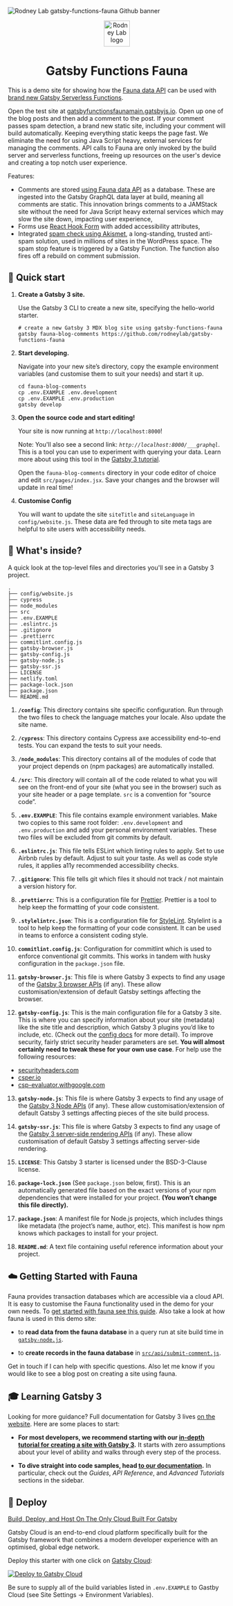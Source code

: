 <picture>
  <source srcset="./images/rodneylab-github-gatsby-functions-fauna.avif" type="image/avif">
  <source srcset="./images/rodneylab-github-gatsby-functions-fauna.webp" type="image/webp">
  <img src="./images/rodneylab-github-gatsby-functions-fauna.png" alt="Rodney Lab gatsby-functions-fauna Github banner">
</picture>

<p align="center">
  <a aria-label="Open Rodney Lab site" href="https://rodneylab.com" rel="nofollow noopener noreferrer">
    <img alt="Rodney Lab logo" src="https://rodneylab.com/assets/icon.png" width="60" />
  </a>
</p>
<h1 align="center">
  Gatsby Functions Fauna
</h1>

This is a demo site for showing how the <a aria-label="Open the fauna website" href="https://fauna.com/">Fauna data API</a> can be used with <a aria-label="Learn about Gatsby Functions" href="https://www.gatsbyjs.com/functions/">brand new Gatsby Serverless Functions</a>.

Open the test site at <a aria-label="OPen demo site" href="https://gatsbyfunctionsfaunamain.gatsbyjs.io/">gatsbyfunctionsfaunamain.gatsbyjs.io</a>. Open up one of the blog posts and then add a comment to the post. If your comment passes spam detection, a brand new static site, including your comment will build automatically. Keeping everything static keeps the page fast. We eliminate the need for using Java Script heavy, external services for managing the comments. API calls to Fauna are only invoked by the build server and serverless functions, freeing up resources on the user's device and creating a top notch user experience.

Features:

- Comments are stored <a aria-label="Open the fauna website" href="https://fauna.com/">using Fauna data API</a> as a database.  These are ingested into the Gatsby GraphQL data layer at build, meaning all comments are static.  This innovation brings comments to a JAMStack site without the need for Java Script heavy external services which may slow the site down, impacting user experience,
- Forms use <a aria-label="Meet React Hook Form" href="https://react-hook-form.com/">React Hook Form</a> with added accessibility attributes,
- Integrated <a aria-label="Learn more about Akismet" href="https://akismet.com/">spam check using Akismet</a>, a long-standing, trusted anti-spam solution, used in millions of sites in the WordPress space.  The spam stop feature is triggered by a Gatsby Function.  The function also fires off a rebuild on comment submission.

## 🚀 Quick start

1.  **Create a Gatsby 3 site.**

    Use the Gatsby 3 CLI to create a new site, specifying the hello-world starter.

    ```shell
    # create a new Gatsby 3 MDX blog site using gatsby-functions-fauna
    gatsby fauna-blog-comments https://github.com/rodneylab/gatsby-functions-fauna
    ```

1.  **Start developing.**

    Navigate into your new site’s directory, copy the example environment variables (and customise them to suit your needs) and start it up.

    ```shell
    cd fauna-blog-comments
    cp .env.EXAMPLE .env.development
    cp .env.EXAMPLE .env.production
    gatsby develop
    ```

1.  **Open the source code and start editing!**

    Your site is now running at `http://localhost:8000`!

    Note: You'll also see a second link: _`http://localhost:8000/___graphql`_. This is a tool you can use to experiment with querying your data. Learn more about using this tool in the [Gatsby 3 tutorial](https://www.gatsbyjs.com/tutorial/part-five/#introducing-graphiql).

    Open the `fauna-blog-comments` directory in your code editor of choice and edit `src/pages/index.jsx`. Save your changes and the browser will update in real time!

4.  **Customise Config**

    You will want to update the site `siteTitle` and `siteLanguage` in `config/website.js`.  These data are fed through to site meta tags are helpful to site users with accessibility needs.

## 🧐 What's inside?

A quick look at the top-level files and directories you'll see in a Gatsby 3 project.

    .
    ├── config/website.js
    ├── cypress
    ├── node_modules
    ├── src
    ├── .env.EXAMPLE
    ├── .eslintrc.js
    ├── .gitignore
    ├── .prettierrc
    ├── commitlint.config.js
    ├── gatsby-browser.js
    ├── gatsby-config.js
    ├── gatsby-node.js
    ├── gatsby-ssr.js
    ├── LICENSE
    ├── netlify.toml
    ├── package-lock.json
    ├── package.json
    └── README.md

1.  **`/config`**: This directory contains site specific configuration.  Run through the two files to check the language matches your locale.  Also update the site name.

1.  **`/cypress`**: This directory contains Cypress axe accessibility end-to-end tests.  You can expand the tests to suit your needs.

2.  **`/node_modules`**: This directory contains all of the modules of code that your project depends on (npm packages) are automatically installed.

3.  **`/src`**: This directory will contain all of the code related to what you will see on the front-end of your site (what you see in the browser) such as your site header or a page template. `src` is a convention for “source code”.

4.  **`.env.EXAMPLE`**: This file contains example environment variables.  Make two copies to this same root folder: `.env.development` and `.env.production` and add your personal environment variables.  These two files will be excluded from git commits by default.

5.  **`.eslintrc.js`**: This file tells ESLint which linting rules to apply.  Set to use Airbnb rules by default.  Adjust to suit your taste.  As well as code style rules, it applies a11y recommended accessibility checks.

6.  **`.gitignore`**: This file tells git which files it should not track / not maintain a version history for.

7.  **`.prettierrc`**: This is a configuration file for [Prettier](https://prettier.io/). Prettier is a tool to help keep the formatting of your code consistent.

8.  **`.stylelintrc.json`**: This is a configuration file for [StyleLint](https://stylelint.io/). Stylelint is a tool to help keep the formatting of your code consistent.  It can be used in teams to enforce a consistent coding style.

9.  **`commitlint.config.js`**: Configuration for commitlint which is used to enforce conventional git commits.  This works in tandem with husky configuration in the `package.json` file.

11.  **`gatsby-browser.js`**: This file is where Gatsby 3 expects to find any usage of the [Gatsby 3 browser APIs](https://www.gatsbyjs.com/docs/browser-apis/) (if any). These allow customisation/extension of default Gatsby settings affecting the browser.

12.  **`gatsby-config.js`**: This is the main configuration file for a Gatsby 3 site. This is where you can specify information about your site (metadata) like the site title and description, which Gatsby 3 plugins you’d like to include, etc. (Check out the [config docs](https://www.gatsbyjs.com/docs/gatsby-config/) for more detail).  To improve security, fairly strict security header parameters are set.  **You will almost certainly need to tweak these for your own use case**. For help use the following resources:

- <a aria-label="See security heading ratings and tips" href="https://securityheaders.com/" target="_blank" rel="nofollow noopener noreferrer">securityheaders.com</a>
- <a aria-label="See security heading tips" href="https://csper.io/"  target="_blank" rel="nofollow noopener noreferrer">csper.io</a>
- <a aria-label="Open the Google C S P evaluator tool" href="https://csp-evaluator.withgoogle.com/" target="_blank" rel="nofollow noopener noreferrer">csp-evaluator.withgoogle.com</a>

13.  **`gatsby-node.js`**: This file is where Gatsby 3 expects to find any usage of the [Gatsby&nbsp;3 Node APIs](https://www.gatsbyjs.com/docs/node-apis/) (if any). These allow customisation/extension of default Gatsby 3 settings affecting pieces of the site build process.

14.  **`gatsby-ssr.js`**: This file is where Gatsby 3 expects to find any usage of the [Gatsby&nbsp;3 server-side rendering APIs](https://www.gatsbyjs.com/docs/ssr-apis/) (if any). These allow customisation of default Gatsby 3 settings affecting server-side rendering.

15.  **`LICENSE`**: This Gatsby 3 starter is licensed under the BSD-3-Clause license.

17. **`package-lock.json`** (See `package.json` below, first). This is an automatically generated file based on the exact versions of your npm dependencies that were installed for your project. **(You won’t change this file directly).**

18. **`package.json`**: A manifest file for Node.js projects, which includes things like metadata (the project’s name, author, etc). This manifest is how npm knows which packages to install for your project.

19. **`README.md`**: A text file containing useful reference information about your project.

## ☁️ Getting Started with Fauna

Fauna provides transaction databases which are accessible via a cloud API.  It is easy to customise the Fauna functionality used in the demo for your own needs.  To <a aria-label="Open Fauna documentation" href="https://docs.fauna.com/fauna/current/drivers/javascript">get started with fauna see this guide</a>.  Also take a look at how fauna is used in this demo site:

- to **read data from the fauna database** in a query run at site build time in <a aria-label="Jump to the gatsby-node.js file" href="https://github.com/rodneylab/gatsby-functions-fauna/blob/main/gatsby-node.js">`gatsby-node.js`</a>.

- to **create records in the fauna database** in <a aria-labe="Jump to the submit-comment.js file" href="https://github.com/rodneylab/gatsby-functions-fauna/blob/main/src/api/submit-comment.js">`src/api/submit-comment.js`</a>.

Get in touch if I can help with specific questions.  Also let me know if you would like to see a blog post on creating a site using fauna.

## 🎓 Learning Gatsby 3

Looking for more guidance? Full documentation for Gatsby 3 lives [on the website](https://www.gatsbyjs.com/). Here are some places to start:

- **For most developers, we recommend starting with our [in-depth tutorial for creating a site with Gatsby 3](https://www.gatsbyjs.com/tutorial/).** It starts with zero assumptions about your level of ability and walks through every step of the process.

- **To dive straight into code samples, head [to our documentation](https://www.gatsbyjs.com/docs/).** In particular, check out the _Guides_, _API Reference_, and _Advanced Tutorials_ sections in the sidebar.

## 💫 Deploy

[Build, Deploy, and Host On The Only Cloud Built For Gatsby](https://www.gatsbyjs.com/cloud/)

Gatsby Cloud is an end-to-end cloud platform specifically built for the Gatsby framework that combines a modern developer experience with an optimised, global edge network.


Deploy this starter with one click on [Gatsby Cloud](https://www.gatsbyjs.com/dashboard/deploynow?url=https://github.com/rodneylab/gatsby-functions-fauna):

[<img src="https://www.gatsbyjs.com/deploynow.svg" alt="Deploy to Gatsby Cloud">](https://www.gatsbyjs.com/dashboard/deploynow?url=https://github.com/rodneylab/gatsby-functions-fauna)

Be sure to supply all of the build variables listed in `.env.EXAMPLE` to Gastby Cloud (see Site Settings -> Environment Variables).